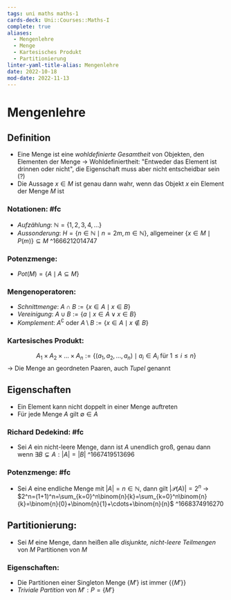 ```yaml
---
tags: uni maths maths-1
cards-deck: Uni::Courses::Maths-I
complete: true
aliases:
  - Mengenlehre
  - Menge
  - Kartesisches Produkt
  - Partitionierung
linter-yaml-title-alias: Mengenlehre
date: 2022-10-18
mod-date: 2022-11-13
---
```


# Mengenlehre

## Definition
- Eine Menge ist eine *wohldefinierte Gesamtheit* von Objekten, den Elementen der Menge
	-> Wohldefiniertheit: "Entweder das Element ist drinnen oder nicht", die Eigenschaft muss aber nicht entscheidbar sein (?)
- Die Aussage $x\in M$ ist genau dann wahr, wenn das Objekt $x$ ein Element der Menge $M$ ist

### Notationen: #fc
- *Aufzählung*: $\mathbb{N}=\{1,2,3,4,\dots\}$
- *Aussonderung*: $H=\{n\in\mathbb{N}\mid n=2m,m\in\mathbb{N}\}$, allgemeiner $\{x\in M\mid P(m)\}\subseteq M$
^1666212014747

### Potenzmenge:
- $Pot(M)=\{A\mid A\subseteq M\}$

### Mengenoperatoren:
- *Schnittmenge*: $A\cap B:=\{x\in A\mid x\in B\}$
- *Vereinigung*: $A\cup B:=\{a\mid x\in A\vee x\in B\}$
- *Komplement*: $A^\complement$ oder $A\setminus B:=\{x\in A\mid x\notin B\}$

### Kartesisches Produkt:
$$A_1\times A_2\times\dots\times A_n:=\{(a_1,a_2,\dots,a_n)\mid a_i\in A_i\text{ für }1\leqslant i\leqslant n\}$$
-> Die Menge an geordneten Paaren, auch *Tupel* genannt

## Eigenschaften
- Ein Element kann nicht doppelt in einer Menge auftreten
- Für jede Menge $A$ gilt $\emptyset\in A$

### Richard Dedekind: #fc
- Sei $A$ ein nicht-leere Menge, dann ist $A$ unendlich groß, genau dann wenn $\exists B\subsetneq A:|A|=|B|$
^1667419513696

### Potenzmenge: #fc
- Sei $A$ eine endliche Menge mit $|A|=n\in\mathbb{N},$ dann gilt $|\mathcal{P}(A)|=2^n$
	-> $2^n=(1+1)^n=\sum_{k=0}^n\binom{n}{k}=\sum_{k=0}^n\binom{n}{k}=\binom{n}{0}+\binom{n}{1}+\cdots+\binom{n}{n}$
^1668374916270

## Partitionierung:
- Sei $M$ eine Menge, dann heißen alle *disjunkte, nicht-leere Teilmengen* von $M$ Partitionen von $M$

### Eigenschaften:
- Die Partitionen einer Singleton Menge $\{M'\}$ ist immer $\{\{M'\}\}$
- *Triviale Partition* von $M':P=\{M'\}$
